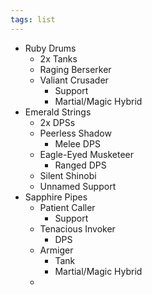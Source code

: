 ```yaml
---
tags: list
---
```

- Ruby Drums 
	- 2x Tanks
	- Raging Berserker
	- Valiant Crusader
		- Support
		- Martial/Magic Hybrid
- Emerald Strings 
	- 2x DPSs
	- Peerless Shadow
		- Melee DPS
	- Eagle-Eyed Musketeer
		- Ranged DPS
	- Silent Shinobi
	- Unnamed Support
- Sapphire Pipes
	- Patient Caller
		- Support
	- Tenacious Invoker 
		- DPS
	- Armiger
		- Tank
		- Martial/Magic Hybrid
	- 